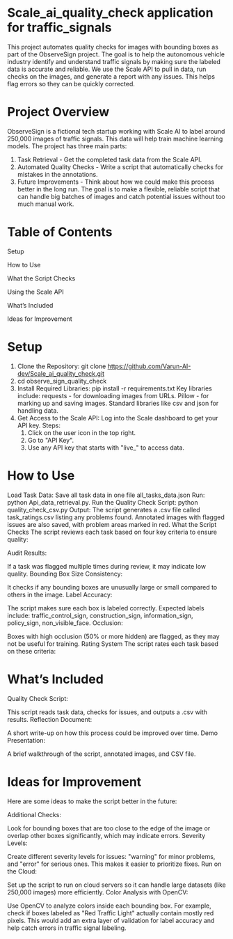 # Scale_ai_quality_check application for traffic_signals

This project automates quality checks for images with bounding boxes as part of the ObserveSign project. The goal is to help the autonomous vehicle industry identify and understand traffic signals by making sure the labeled data is accurate and reliable. We use the Scale API to pull in data, run checks on the images, and generate a report with any issues. This helps flag errors so they can be quickly corrected.

# Project Overview
ObserveSign is a fictional tech startup working with Scale AI to label around 250,000 images of traffic signals. This data will help train machine learning models. The project has three main parts:

1. Task Retrieval - Get the completed task data from the Scale API.
2. Automated Quality Checks - Write a script that automatically checks for mistakes in the annotations.
3. Future Improvements - Think about how we could make this process better in the long run.
The goal is to make a flexible, reliable script that can handle big batches of images and catch potential issues without too much manual work.

# Table of Contents
Setup

How to Use

What the Script Checks

Using the Scale API

What’s Included

Ideas for Improvement


# Setup
1. Clone the Repository: git clone https://github.com/Varun-AI-dev/Scale_ai_quality_check.git
2. cd observe_sign_quality_check
3. Install Required Libraries: pip install -r requirements.txt
   Key libraries include:
   requests - for downloading images from URLs.
   Pillow - for marking up and saving images.
   Standard libraries like csv and json for handling data.
4. Get Access to the Scale API:
   Log into the Scale dashboard to get your API key.
   Steps:
    1. Click on the user icon in the top right.
    2. Go to "API Key".
    3. Use any API key that starts with "live_" to access data.
# How to Use
Load Task Data:
Save all task data in one file all_tasks_data.json Run: python Api_data_retrieval.py.
Run the Quality Check Script: python quality_check_csv.py
Output:
The script generates a .csv file called task_ratings.csv listing any problems found. Annotated images with flagged issues are also saved, with problem areas marked in red.
What the Script Checks
The script reviews each task based on four key criteria to ensure quality:

Audit Results:

If a task was flagged multiple times during review, it may indicate low quality.
Bounding Box Size Consistency:

It checks if any bounding boxes are unusually large or small compared to others in the image.
Label Accuracy:

The script makes sure each box is labeled correctly. Expected labels include:
traffic_control_sign, construction_sign, information_sign, policy_sign, non_visible_face.
Occlusion:

Boxes with high occlusion (50% or more hidden) are flagged, as they may not be useful for training.
Rating System
The script rates each task based on these criteria:


# What’s Included
Quality Check Script:

This script reads task data, checks for issues, and outputs a .csv with results.
Reflection Document:

A short write-up on how this process could be improved over time.
Demo Presentation:

A brief walkthrough of the script, annotated images, and CSV file. 


# Ideas for Improvement
Here are some ideas to make the script better in the future:

Additional Checks:

Look for bounding boxes that are too close to the edge of the image or overlap other boxes significantly, which may indicate errors.
Severity Levels:

Create different severity levels for issues: "warning" for minor problems, and "error" for serious ones. This makes it easier to prioritize fixes.
Run on the Cloud:

Set up the script to run on cloud servers so it can handle large datasets (like 250,000 images) more efficiently.
Color Analysis with OpenCV:

Use OpenCV to analyze colors inside each bounding box. For example, check if boxes labeled as "Red Traffic Light" actually contain mostly red pixels.
This would add an extra layer of validation for label accuracy and help catch errors in traffic signal labeling.
